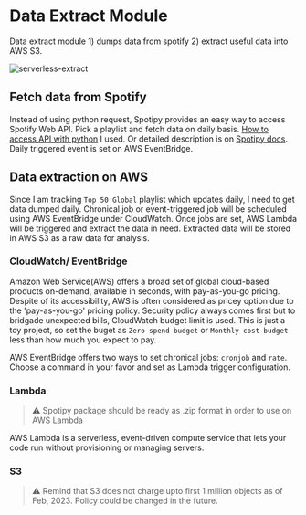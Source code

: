 # Data Extract Module
Data extract module 1) dumps data from spotify 2) extract useful data into AWS S3. 

![serverless-extract](https://user-images.githubusercontent.com/43290363/224507943-eeddc6ea-2616-4d23-bb96-f50ecebfc280.png)

## Fetch data from Spotify
Instead of using python request, Spotipy provides an easy way to access Spotify Web API. Pick a playlist and fetch data on daily basis. [How to access API with python](https://github.com/sombiee/spotify-serverless-ETL-pipeline) I used. Or detailed description is on [Spotipy docs](https://spotipy.readthedocs.io/en/2.22.1/). Daily triggered event is set on AWS EventBridge.

## Data extraction on AWS
Since I am tracking `Top 50 Global` playlist which updates daily, I need to get data dumped daily. Chronical job or event-triggered job will be scheduled using AWS EventBridge under CloudWatch. Once jobs are set, AWS Lambda will be triggered and extract the data in need. Extracted data will be stored in AWS S3 as a raw data for analysis. 

### CloudWatch/ EventBridge
Amazon Web Service(AWS) offers a broad set of global cloud-based products on-demand, available in seconds, with pay-as-you-go pricing. Despite of its accessibility, AWS is often considered as pricey option due to the 'pay-as-you-go' pricing policy. Security policy always comes first but to bridgade unexpected bills, CloudWatch budget limit is used. This is just a toy project, so set the buget as `Zero spend budget` or `Monthly cost budget` less than how much you expect to pay.

AWS EventBridge offers two ways to set chronical jobs: `cronjob` and `rate`. Choose a command in your favor and set as Lambda trigger configuration.

### Lambda
> ⚠️ Spotipy package should be ready as .zip format in order to use on AWS Lambda

AWS Lambda is a serverless, event-driven compute service that lets your code run without provisioning or managing servers. 

### S3
> ⚠️ Remind that S3 does not charge upto first 1 million objects as of Feb, 2023. Policy could be changed in the future. 